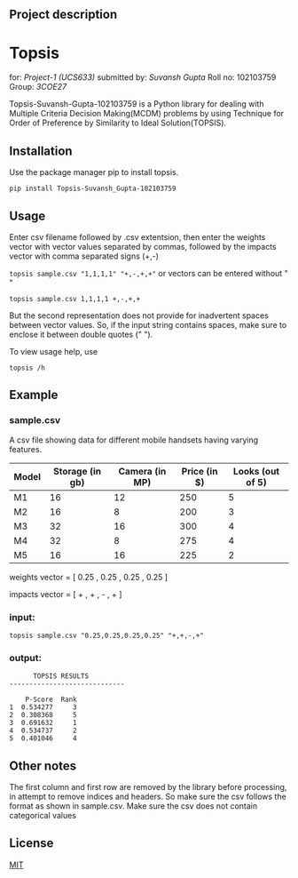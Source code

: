 ## Project description

# Topsis

for: *Project-1 (UCS633)* submitted by: *Suvansh Gupta* Roll no: 102103759 Group: *3COE27*

Topsis-Suvansh-Gupta-102103759 is a Python library for dealing with Multiple Criteria Decision Making(MCDM) problems by using Technique for Order of Preference by Similarity to Ideal Solution(TOPSIS).

## Installation

Use the package manager pip to install topsis.

```pip install Topsis-Suvansh_Gupta-102103759```

## Usage
Enter csv filename followed by .csv extentsion, then enter the weights vector with vector values separated by commas, followed by the impacts vector with comma separated signs (+,-)

```topsis sample.csv "1,1,1,1" "+,-,+,+"```
or vectors can be entered without " "

```topsis sample.csv 1,1,1,1 +,-,+,+```

But the second representation does not provide for inadvertent spaces between vector values. So, if the input string contains spaces, make sure to enclose it between double quotes (" ").

To view usage help, use

```topsis /h```

## Example

### sample.csv

A csv file showing data for different mobile handsets having varying features.

| Model | Storage (in gb)  | Camera (in MP)  | Price (in $) | Looks (out of 5) |
|-------|------------------|-----------------|--------------|------------------|
| M1    | 16               | 12              | 250          | 5                |
| M2    | 16               | 8               | 200          | 3                |
| M3    | 32               | 16              | 300          | 4                |
| M4    | 32               | 8               | 275          | 4                |
| M5    | 16               | 16              | 225          | 2                |



weights vector = [ 0.25 , 0.25 , 0.25 , 0.25 ]

impacts vector = [ + , + , - , + ]

### input:

```topsis sample.csv "0.25,0.25,0.25,0.25" "+,+,-,+"```

### output:

```
      TOPSIS RESULTS
-----------------------------

    P-Score  Rank
1  0.534277     3
2  0.308368     5
3  0.691632     1
4  0.534737     2
5  0.401046     4

```
## Other notes

The first column and first row are removed by the library before processing, in attempt to remove indices and headers. So make sure the csv follows the format as shown in sample.csv.
Make sure the csv does not contain categorical values

## License


[MIT](https://choosealicense.com/licenses/mit/)
